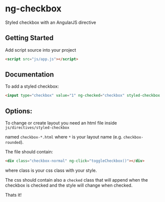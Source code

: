 # ng-checkbox

Styled checkbox with an AngularJS directive

## Getting Started

Add script source into your project
```html
<script src="js/app.js"></script>
```

## Documentation

To add a styled checkbox:

```html
<input type="checkbox" value="1" ng-checked="checkbox" styled-checkbox />
```

## Options:

To change or create layout you need an html file inside `js/directives/styled-checkbox`

named `checkbox-*.html` where `*` is your layout name (e.g. `checkbox-rounded`).

The file should contain:
```html
<div class="checkbox-normal" ng-click="toggleCheckbox()"></div>
```
where class is your css class with your style.

The css should contain also a `checked` class that will append when the checkbox
is checked and the style will change when checked.

Thats it!

